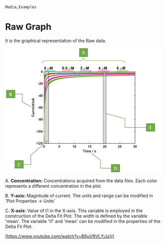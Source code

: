 `Media,Examples`

# Raw Graph

It is the graphical representation of the Raw data.

![](RAW.png)

A. **Concentration:** Concentrations acquired from the data files. Each color represents a different concentration in the plot.

B. **Y-axis:** Magnitude of current. The units and range can be modified in 'Plot Properties -> Units'

C.  **X-axis:** Value of t1 in the X-axis. This variable is employed in the construction of the Delta Fit Plot. The width is defined by the variable 'mean'. The variable 't1' and 'mean' can be modified in the properties of the Delta Fit Plot.

[https://www.youtube.com/watch?v=B6uVRVLYjJs]()